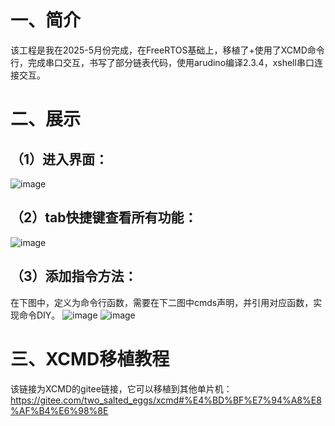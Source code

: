# **一、简介**
该工程是我在2025-5月份完成，在FreeRTOS基础上，移植了+使用了XCMD命令行，完成串口交互，书写了部分链表代码，使用arudino编译2.3.4，xshell串口连接交互。
# 二、展示
## （1）进入界面：
![image](https://github.com/user-attachments/assets/484fb91d-e6c8-42af-92a7-d4ebfa087422)
## （2）tab快捷键查看所有功能：
![image](https://github.com/user-attachments/assets/03dfdad1-9e2d-4f2e-8d5f-057beaae4082)
## （3）添加指令方法：
在下图中，定义为命令行函数，需要在下二图中cmds声明，并引用对应函数，实现命令DIY。
![image](https://github.com/user-attachments/assets/b392d71a-3f99-451d-a6c9-466e3575f4ec)
![image](https://github.com/user-attachments/assets/6de831ca-6b76-4306-96c5-1dde82e2a97e)
# 三、XCMD移植教程 
该链接为XCMD的gitee链接，它可以移植到其他单片机：https://gitee.com/two_salted_eggs/xcmd#%E4%BD%BF%E7%94%A8%E8%AF%B4%E6%98%8E
